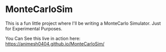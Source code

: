 # MonteCarloSim
This is a fun little project where I'll be writing a MonteCarlo Simulator.
Just for Experimental Purposes.

You Can See this live in action here: https://animesh0404.github.io/MonteCarloSim/

